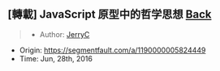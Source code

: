 ## [轉載] JavaScript 原型中的哲学思想 [Back](./../post.md)

> - Author: [JerryC](huang-jerryc.com)
- Origin: https://segmentfault.com/a/1190000005824449
- Time: Jun, 28th, 2016




